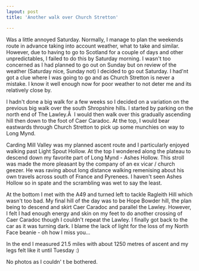 ```yaml
---
layout: post
title: 'Another walk over Church Stretton'

---
```


Was a little annoyed Saturday. Normally, I manage to plan the weekends route in advance taking into account weather, what to take and similar. However, due to having to go to Scotland for a couple of days and other unpredictables, I failed to do this by Saturday morning. I wasn't too concerned as I had planned to go out on Sunday but on review of the weather (Saturday nice, Sunday not) I decided to go out Saturday. I had'nt got a clue where I was going to go and as Church Stretton is never a mistake. I know it well enough now for poor weather to not deter me and its relatively close by.

I hadn't done a big walk for a few weeks so I decided on a variation on the previous big walk over the south Shropshire hills. I started by parking on the north end of The Lawley.Â  I would then walk over this gradually ascending hill then down to the foot of Caer Caradoc. At the top, I would bear eastwards through Church Stretton to pick up some munchies on way to Long Mynd.

Carding Mill Valley was my planned ascent route and I particularly enjoyed walking past Light Spout Hollow. At the top I wondered along the plateau to descend down my favorite part of Long Mynd - Ashes Hollow. This stroll was made the more pleasant by the company of an ex vicar / church geezer. He was raving about long distance walking remenising about his own travels across south of France and Pyrenees. I haven't seen Ashes Hollow so in spate and the scrambling was wet to say the least.

At the bottom I met with the A49 and turned left to tackle Ragleith Hill which wasn't too bad. My final hill of the day was to be Hope Bowder hill, the plan being to descend and skirt Caer Caradoc and parallel the Lawley. However, I felt I had enough energy and skin on my feet to do another crossing of Caer Caradoc though I couldn't repeat the Lawley. I finally got back to the car as it was turning dark. I blame the lack of light for the loss of my North Face beanie - oh how I miss you...

In the end I measured 21.5 miles with about 1250 metres of ascent and my legs felt like it until Tuesday :)

No photos as I couldn' t be bothered.
